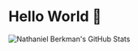 # Hello World 👋
![Nathaniel Berkman's GitHub Stats](https://github-readme-stats.vercel.app/api?username=jnberkman&theme=dark&show_icons=true&count_private=true)
